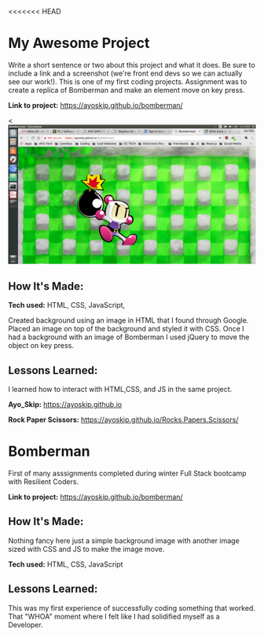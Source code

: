 <<<<<<< HEAD
# My Awesome Project
Write a short sentence or two about this project and what it does. Be sure to include a link and a screenshot (we're front end devs so we can actually see our work!).
This is one of my first coding projects. Assignment was to create a replica of Bomberman and make an element move on key press.

**Link to project:** https://ayoskip.github.io/bomberman/

<![alt tag](bomberman.png)



## How It's Made:

**Tech used:** HTML, CSS, JavaScript,

Created background using an image in HTML that I found through Google. Placed an image on top of the background and styled it with CSS. Once I had a background with an image of Bomberman I used jQuery to move the object on key press.


## Lessons Learned:

I learned how to interact with HTML,CSS, and JS in the same project.

**Ayo_Skip:** https://ayoskip.github.io

**Rock Paper Scissors:** https://ayoskip.github.io/Rocks.Papers.Scissors/


# Bomberman
First of many asssignments completed during winter Full Stack bootcamp with Resilient Coders.

**Link to project:** https://ayoskip.github.io/bomberman/

## How It's Made:
Nothing fancy here just a simple background image with another image sized with CSS and JS to make the image move.


**Tech used:** HTML, CSS, JavaScript

## Lessons Learned:
This was my first experience of successfully coding something that worked. That "WHOA" moment where I felt like I had solidified myself as a Developer.
